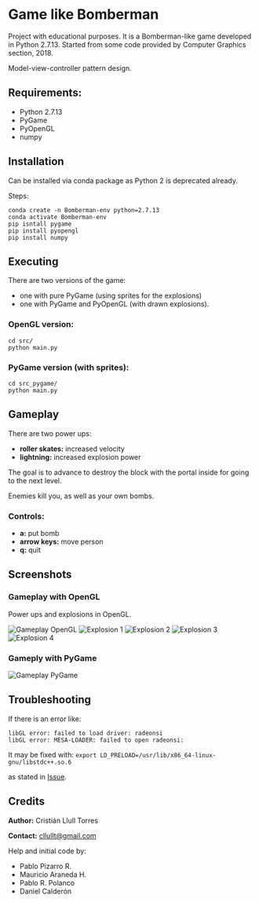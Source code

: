 # Game like Bomberman #

Project with educational purposes. It is a Bomberman-like game developed in Python 2.7.13. Started from some code provided by Computer Graphics section, 2018.

Model-view-controller pattern design.

## Requirements:
* Python 2.7.13
* PyGame
* PyOpenGL
* numpy

## Installation

Can be installed via conda package as Python 2 is deprecated already.

Steps:
```
conda create -n Bomberman-env python=2.7.13
conda activate Bomberman-env
pip isntall pygame
pip install pyopengl
pip install numpy
```

## Executing

There are two versions of the game:
- one with pure PyGame (using sprites for the explosions)
- one with PyGame and PyOpenGL (with drawn explosions).

### OpenGL version:
```
cd src/
python main.py
```

### PyGame version (with sprites):
```
cd src_pygame/
python main.py
```

## Gameplay
There are two power ups:
- **roller skates:** increased velocity
- **lightning:** increased explosion power

The goal is to advance to destroy the block with the portal inside for going to the next level.

Enemies kill you, as well as your own bombs.

### Controls:
- **a:** put bomb
- **arrow keys:** move person
- **q:** quit

## Screenshots

### Gameplay with OpenGL

Power ups and explosions in OpenGL.

![Gameplay OpenGL](screenshots/bomberman_mio_opengl.png)
![Explosion 1](screenshots/bomberman_mio_opengl_dem_explosion_1.png)
![Explosion 2](screenshots/bomberman_mio_opengl_dem_explosion_2.png)
![Explosion 3](screenshots/bomberman_mio_opengl_dem_explosion_3.png)
![Explosion 4](screenshots/bomberman_mio_opengl_explosion.png)

### Gameply with PyGame
![Gameplay PyGame](screenshots/bomberman_mio_pygame.png)

## Troubleshooting

If there is an error like:
```
libGL error: failed to load driver: radeonsi
libGL error: MESA-LOADER: failed to open radeonsi:
```

It may be fixed with:
`export LD_PRELOAD=/usr/lib/x86_64-linux-gnu/libstdc++.so.6`

as stated in [Issue](https://github.com/pygame/pygame/issues/3405).

## Credits
**Author:** Cristián Llull Torres

**Contact:** cllullt@gmail.com

Help and initial code by:

- Pablo Pizarro R.
- Mauricio Araneda H.
- Pablo R. Polanco
- Daniel Calderón

